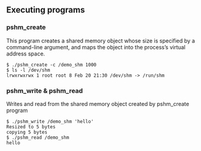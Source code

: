 ## Executing programs

### pshm_create
This program creates a shared memory object whose size is specified by a command-line argument, and maps the object into the process’s virtual address space.

```console
$ ./pshm_create -c /demo_shm 1000
$ ls -l /dev/shm
lrwxrwxrwx 1 root root 8 Feb 20 21:30 /dev/shm -> /run/shm
```

### pshm_write & pshm_read
Writes and read from the shared memory object created by pshm_create program

```console
$ ./pshm_write /demo_shm 'hello'
Resized to 5 bytes
copying 5 bytes
$ ./pshm_read /demo_shm
hello
```

